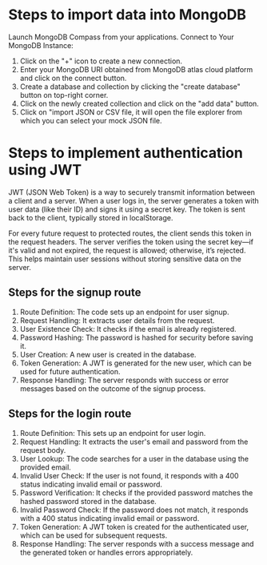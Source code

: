 # Steps to import data into MongoDB

Launch MongoDB Compass from your applications.
Connect to Your MongoDB Instance:

1. Click on the "+" icon to create a new connection.
2. Enter your MongoDB URI obtained from MongoDB atlas cloud platform and click on the connect button.
3. Create a database and collection by clicking the "create database" button on top-right corner.
4. Click on the newly created collection and click on the "add data" button.
5. Click on "import JSON or CSV file, it will open the file explorer from which you can select your mock JSON file.

# Steps to implement authentication using JWT

JWT (JSON Web Token) is a way to securely transmit information between a client and a server. When a user logs in, the server generates a token with user data (like their ID) and signs it using a secret key. The token is sent back to the client, typically stored in localStorage.

For every future request to protected routes, the client sends this token in the request headers. The server verifies the token using the secret key—if it's valid and not expired, the request is allowed; otherwise, it’s rejected. This helps maintain user sessions without storing sensitive data on the server.

## Steps for the signup route
1. Route Definition: The code sets up an endpoint for user signup.
2. Request Handling: It extracts user details from the request.
3. User Existence Check: It checks if the email is already registered.
4. Password Hashing: The password is hashed for security before saving it.
5. User Creation: A new user is created in the database.
6. Token Generation: A JWT is generated for the new user, which can be used for future authentication.
7. Response Handling: The server responds with success or error messages based on the outcome of the signup process.

## Steps for the login route
1. Route Definition: This sets up an endpoint for user login.
2. Request Handling: It extracts the user's email and password from the request body.
3. User Lookup: The code searches for a user in the database using the provided email.
4. Invalid User Check: If the user is not found, it responds with a 400 status indicating invalid email or password.
5. Password Verification: It checks if the provided password matches the hashed password stored in the database.
6. Invalid Password Check: If the password does not match, it responds with a 400 status indicating invalid email or password.
7. Token Generation: A JWT token is created for the authenticated user, which can be used for subsequent requests.
8. Response Handling: The server responds with a success message and the generated token or handles errors appropriately.

